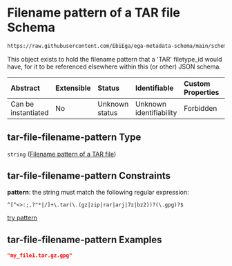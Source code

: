# Filename pattern of a TAR file Schema

```txt
https://raw.githubusercontent.com/EbiEga/ega-metadata-schema/main/schemas/EGA.common-definitions.json#/definitions/tar-file-filename-pattern
```

This object exists to hold the filename pattern that a 'TAR' filetype\_id would have, for it to be referenced elsewhere within this (or other) JSON schema.

| Abstract            | Extensible | Status         | Identifiable            | Custom Properties | Additional Properties | Access Restrictions | Defined In                                                                                           |
| :------------------ | :--------- | :------------- | :---------------------- | :---------------- | :-------------------- | :------------------ | :--------------------------------------------------------------------------------------------------- |
| Can be instantiated | No         | Unknown status | Unknown identifiability | Forbidden         | Allowed               | none                | [EGA.common-definitions.json\*](../../../schemas/EGA.common-definitions.json "open original schema") |

## tar-file-filename-pattern Type

`string` ([Filename pattern of a TAR file](ega-12-definitions-filename-pattern-of-a-tar-file.md))

## tar-file-filename-pattern Constraints

**pattern**: the string must match the following regular expression:&#x20;

```regexp
^[^<>:;,?"*|/]+\.tar(\.(gz|zip|rar|arj|7z|bz2))?(\.gpg)?$
```

[try pattern](https://regexr.com/?expression=%5E%5B%5E%3C%3E%3A%3B%2C%3F%22*%7C%2F%5D%2B%5C.tar\(%5C.\(gz%7Czip%7Crar%7Carj%7C7z%7Cbz2\)\)%3F\(%5C.gpg\)%3F%24 "try regular expression with regexr.com")

## tar-file-filename-pattern Examples

```json
"my_file1.tar.gz.gpg"
```
